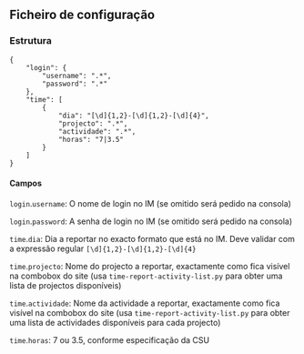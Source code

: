 ## Ficheiro de configuração

### Estrutura

    {
        "login": {
            "username": ".*",
            "password": ".*"
        },
        "time": [
            {
                "dia": "[\d]{1,2}-[\d]{1,2}-[\d]{4}",
                "projecto": ".*",
                "actividade": ".*",
                "horas": "7|3.5"
            }
        ]
    }

#### Campos

`login`.`username`: O nome de login no IM (se omitido será pedido na consola)

`login`.`password`: A senha de login no IM (se omitido será pedido na consola)

`time`.`dia`: Dia a reportar no exacto formato que está no IM. Deve validar com a expressão regular `[\d]{1,2}-[\d]{1,2}-[\d]{4}`

`time`.`projecto`: Nome do projecto a reportar, exactamente como fica visível na combobox do site (usa `time-report-activity-list.py` para obter uma lista de projectos disponíveis)

`time`.`actividade`: Nome da actividade a reportar, exactamente como fica visível na combobox do site (usa `time-report-activity-list.py` para obter uma lista de actividades disponíveis para cada projecto)

`time`.`horas`: 7 ou 3.5, conforme especificação da CSU
